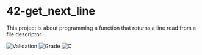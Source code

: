 # 42-get_next_line
This project is about programming a function that returns a line read from a file descriptor.


![Validation](https://badgen.net/static/validation/25.06.2024/green)  ![Grade](https://badgen.net/static/grade/125/4cc9f0)  ![C](https://badgen.net/static/language/C/blue) 

##
